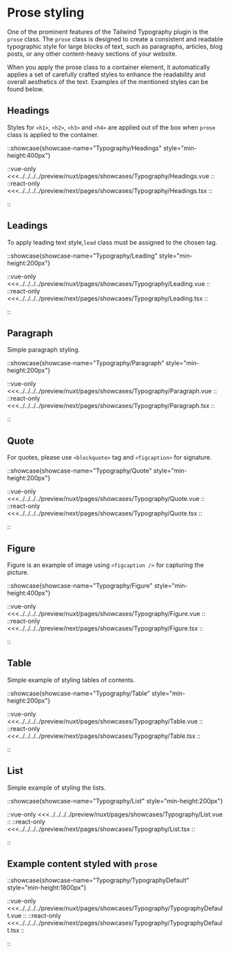 # Prose styling

One of the prominent features of the Tailwind Typography plugin is the ```prose``` class. The ```prose``` class is designed to create a consistent and readable typographic style for large blocks of text, such as paragraphs, articles, blog posts, or any other content-heavy sections of your website.

When you apply the prose class to a container element, it automatically applies a set of carefully crafted styles to enhance the readability and overall aesthetics of the text. Examples of the mentioned styles can be found below.

## Headings

Styles for `<h1>`, `<h2>`, `<h3>` and `<h4>` are applied out of the box when ```prose``` class is applied to the container.

::showcase{showcase-name="Typography/Headings" style="min-height:400px"}

::vue-only
<<<../../../../preview/nuxt/pages/showcases/Typography/Headings.vue
::
::react-only
<<<../../../../preview/next/pages/showcases/Typography/Headings.tsx
::

::

## Leadings

To apply leading text style,```lead``` class must be assigned to the chosen tag.

::showcase{showcase-name="Typography/Leading" style="min-height:200px"}

::vue-only
<<<../../../../preview/nuxt/pages/showcases/Typography/Leading.vue
::
::react-only
<<<../../../../preview/next/pages/showcases/Typography/Leading.tsx
::

::

## Paragraph

Simple paragraph styling.

::showcase{showcase-name="Typography/Paragraph" style="min-height:200px"}

::vue-only
<<<../../../../preview/nuxt/pages/showcases/Typography/Paragraph.vue
::
::react-only
<<<../../../../preview/next/pages/showcases/Typography/Paragraph.tsx
::

::

## Quote

For quotes, please use `<blockquote>` tag and `<figcaption>` for signature.

::showcase{showcase-name="Typography/Quote" style="min-height:200px"}

::vue-only
<<<../../../../preview/nuxt/pages/showcases/Typography/Quote.vue
::
::react-only
<<<../../../../preview/next/pages/showcases/Typography/Quote.tsx
::

::

## Figure

Figure is an example of image using `<figcaption />` for capturing the picture.

::showcase{showcase-name="Typography/Figure" style="min-height:400px"}

::vue-only
<<<../../../../preview/nuxt/pages/showcases/Typography/Figure.vue
::
::react-only
<<<../../../../preview/next/pages/showcases/Typography/Figure.tsx
::

::

## Table

Simple example of styling tables of contents.

::showcase{showcase-name="Typography/Table" style="min-height:200px"}

::vue-only
<<<../../../../preview/nuxt/pages/showcases/Typography/Table.vue
::
::react-only
<<<../../../../preview/next/pages/showcases/Typography/Table.tsx
::

::

## List

Simple example of styling the lists.

::showcase{showcase-name="Typography/List" style="min-height:200px"}

::vue-only
<<<../../../../preview/nuxt/pages/showcases/Typography/List.vue
::
::react-only
<<<../../../../preview/next/pages/showcases/Typography/List.tsx
::

::

## Example content styled with `prose`

::showcase{showcase-name="Typography/TypographyDefault" style="min-height:1800px"}

::vue-only
<<<../../../../preview/nuxt/pages/showcases/Typography/TypographyDefault.vue
::
::react-only
<<<../../../../preview/next/pages/showcases/Typography/TypographyDefault.tsx
::

::

